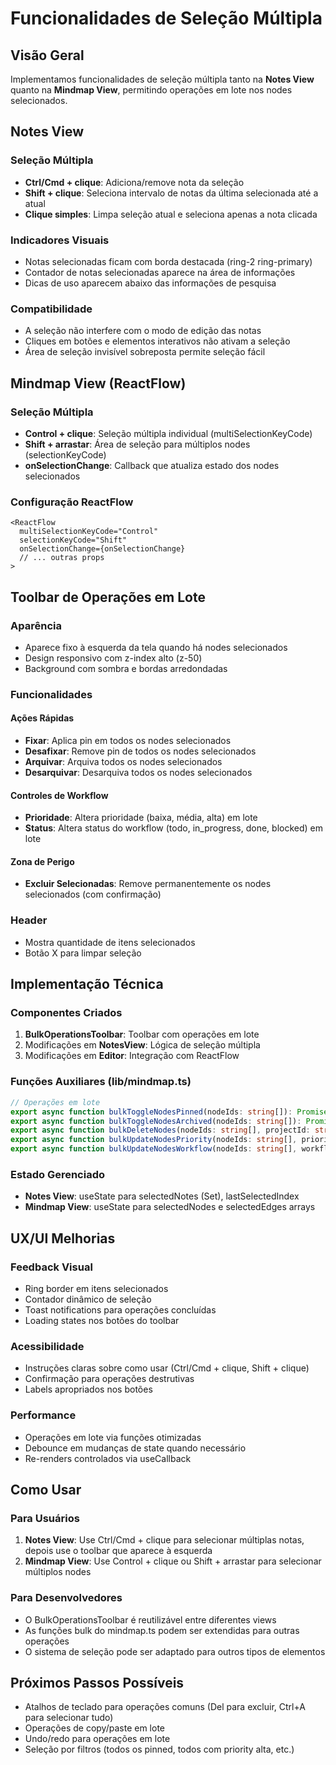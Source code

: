 # Funcionalidades de Seleção Múltipla

## Visão Geral

Implementamos funcionalidades de seleção múltipla tanto na **Notes View** quanto na **Mindmap View**, permitindo operações em lote nos nodes selecionados.

## Notes View

### Seleção Múltipla
- **Ctrl/Cmd + clique**: Adiciona/remove nota da seleção
- **Shift + clique**: Seleciona intervalo de notas da última selecionada até a atual
- **Clique simples**: Limpa seleção atual e seleciona apenas a nota clicada

### Indicadores Visuais
- Notas selecionadas ficam com borda destacada (ring-2 ring-primary)
- Contador de notas selecionadas aparece na área de informações
- Dicas de uso aparecem abaixo das informações de pesquisa

### Compatibilidade
- A seleção não interfere com o modo de edição das notas
- Cliques em botões e elementos interativos não ativam a seleção
- Área de seleção invisível sobreposta permite seleção fácil

## Mindmap View (ReactFlow)

### Seleção Múltipla
- **Control + clique**: Seleção múltipla individual (multiSelectionKeyCode)
- **Shift + arrastar**: Área de seleção para múltiplos nodes (selectionKeyCode)
- **onSelectionChange**: Callback que atualiza estado dos nodes selecionados

### Configuração ReactFlow
```tsx
<ReactFlow
  multiSelectionKeyCode="Control"
  selectionKeyCode="Shift"
  onSelectionChange={onSelectionChange}
  // ... outras props
>
```

## Toolbar de Operações em Lote

### Aparência
- Aparece fixo à esquerda da tela quando há nodes selecionados
- Design responsivo com z-index alto (z-50)
- Background com sombra e bordas arredondadas

### Funcionalidades

#### Ações Rápidas
- **Fixar**: Aplica pin em todos os nodes selecionados
- **Desafixar**: Remove pin de todos os nodes selecionados
- **Arquivar**: Arquiva todos os nodes selecionados
- **Desarquivar**: Desarquiva todos os nodes selecionados

#### Controles de Workflow
- **Prioridade**: Altera prioridade (baixa, média, alta) em lote
- **Status**: Altera status do workflow (todo, in_progress, done, blocked) em lote

#### Zona de Perigo
- **Excluir Selecionadas**: Remove permanentemente os nodes selecionados (com confirmação)

### Header
- Mostra quantidade de itens selecionados
- Botão X para limpar seleção

## Implementação Técnica

### Componentes Criados
1. **BulkOperationsToolbar**: Toolbar com operações em lote
2. Modificações em **NotesView**: Lógica de seleção múltipla
3. Modificações em **Editor**: Integração com ReactFlow

### Funções Auxiliares (lib/mindmap.ts)
```typescript
// Operações em lote
export async function bulkToggleNodesPinned(nodeIds: string[]): Promise<void>
export async function bulkToggleNodesArchived(nodeIds: string[]): Promise<void>
export async function bulkDeleteNodes(nodeIds: string[], projectId: string): Promise<void>
export async function bulkUpdateNodesPriority(nodeIds: string[], priority: Priority): Promise<void>
export async function bulkUpdateNodesWorkflow(nodeIds: string[], workflowStatus: WorkflowStatus): Promise<void>
```

### Estado Gerenciado
- **Notes View**: useState para selectedNotes (Set<string>), lastSelectedIndex
- **Mindmap View**: useState para selectedNodes e selectedEdges arrays

## UX/UI Melhorias

### Feedback Visual
- Ring border em itens selecionados
- Contador dinâmico de seleção
- Toast notifications para operações concluídas
- Loading states nos botões do toolbar

### Acessibilidade
- Instruções claras sobre como usar (Ctrl/Cmd + clique, Shift + clique)
- Confirmação para operações destrutivas
- Labels apropriados nos botões

### Performance
- Operações em lote via funções otimizadas
- Debounce em mudanças de state quando necessário
- Re-renders controlados via useCallback

## Como Usar

### Para Usuários
1. **Notes View**: Use Ctrl/Cmd + clique para selecionar múltiplas notas, depois use o toolbar que aparece à esquerda
2. **Mindmap View**: Use Control + clique ou Shift + arrastar para selecionar múltiplos nodes

### Para Desenvolvedores
- O BulkOperationsToolbar é reutilizável entre diferentes views
- As funções bulk do mindmap.ts podem ser extendidas para outras operações
- O sistema de seleção pode ser adaptado para outros tipos de elementos

## Próximos Passos Possíveis
- Atalhos de teclado para operações comuns (Del para excluir, Ctrl+A para selecionar tudo)
- Operações de copy/paste em lote
- Undo/redo para operações em lote
- Seleção por filtros (todos os pinned, todos com priority alta, etc.) 